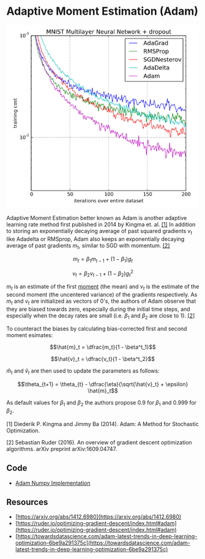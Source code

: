 # Adaptive Moment Estimation (Adam)

![Adam Example](doc/adam_example.PNG)

Adaptive Moment Estimation better known as Adam is another adaptive learning rate method first published in 2014 by Kingma et. al. <a href="#citation1">[1]</a> In addition to storing an exponentially decaying average of past squared gradients $v_t$ like Adadelta or RMSprop, Adam also keeps an exponentially decaying average of past gradients $m_t$, similar to SGD with momentum. <a href="#citation2">[2]</a>

$$m_t = \beta_1 m_{t-1} + (1 - \beta_1) g_t$$

$$v_t = \beta_2 v_{t-1} + (1 - \beta_2) g_t^2$$

$m_t$ is an estimate of the first [moment](https://en.wikipedia.org/wiki/Moment_(mathematics)) (the mean) and $v_t$ is the estimate of the second moment (the uncentered variance) of the gradients respectively. As $m_t$ and $v_t$ are initialized as vectors of 0's, the authors of Adam observe that they are biased towards zero, especially during the initial time steps, and especially when the decay rates are small (i.e. $\beta_1$ and $\beta_2$ are close to 1). <a href="#citation2">[2]</a>

To counteract the biases by calculating bias-corrected first and second moment esimates:

$$\hat{m}_t = \dfrac{m_t}{1 - \beta^t_1}$$

$$\hat{v}_t = \dfrac{v_t}{1 - \beta^t_2}$$

$\hat{m}_t$ and $\hat{v}_t$ are then used to update the parameters as follows:

$$\theta_{t+1} = \theta_{t} - \dfrac{\eta}{\sqrt{\hat{v}_t} + \epsilon} \hat{m}_t$$

As default values for $\beta_1$ and $\beta_2$ the authors propose $0.9$ for $\beta_1$ and $0.999$ for $\beta_2$.

<p id="citation1">[1] Diederik P. Kingma and Jimmy Ba (2014). Adam: A Method for Stochastic Optimization.</p>

<p id="citation2">[2] Sebastian Ruder (2016). An overview of gradient descent optimization algorithms. arXiv preprint arXiv:1609.04747.</p>

## Code

- [Adam Numpy Implementation](code/adam.py)

## Resources

- [https://arxiv.org/abs/1412.6980](https://arxiv.org/abs/1412.6980)
- [https://ruder.io/optimizing-gradient-descent/index.html#adam](https://ruder.io/optimizing-gradient-descent/index.html#adam)
- [https://towardsdatascience.com/adam-latest-trends-in-deep-learning-optimization-6be9a291375c](https://towardsdatascience.com/adam-latest-trends-in-deep-learning-optimization-6be9a291375c)